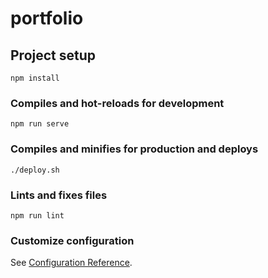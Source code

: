 # portfolio

## Project setup
```
npm install
```

### Compiles and hot-reloads for development
```
npm run serve
```

### Compiles and minifies for production and deploys
```
./deploy.sh
```

### Lints and fixes files
```
npm run lint
```

### Customize configuration
See [Configuration Reference](https://cli.vuejs.org/config/).

